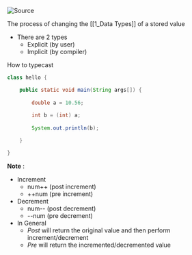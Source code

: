 ![Source](https://youtu.be/CPk8pffKV64?list=PLsyeobzWxl7pe_IiTfNyr55kwJPWbgxB5)

The process of changing the [[1_Data Types]] of a stored value
- There are 2 types
	- Explicit (by user)
	- Implicit (by compiler)

How to typecast
```java
class hello {

	public static void main(String args[]) {
	
		double a = 10.56;
		
		int b = (int) a;
		
		System.out.println(b);

	}

}
```


**Note** :
- Increment
	-  num++ (post increment)
	- ++num (pre increment)
- Decrement
	- num-- (post decrement)
	- --num (pre decrement)
- In General
	- *Post* will return the original value and then perform increment/decrement
	- *Pre* will return the incremented/decremented value



